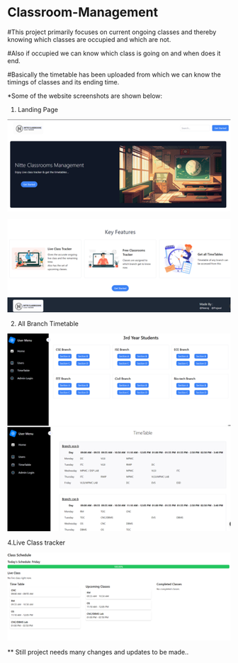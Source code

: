 # Classroom-Management

#This project primarily focuses on current ongoing classes and thereby knowing which classes are occupied and which are not. 

#Also if occupied we can know which class is going on and when does it end. 

#Basically the timetable has been uploaded from which we can know the timings of classes and its ending time.

*Some of the website screenshots are shown below:

1. Landing Page

![1708100724958](image/README/1708100724958.png)

![1708100747120](image/README/1708100747120.png)

2. All Branch Timetable

![1708100760720](image/README/1708100760720.png "All Branch TimeTable")![1708100861207](image/README/1708100861207.png)

4.Live Class tracker 

![1708100892841](image/README/1708100892841.png)

** Still project needs many changes and updates to be made..

